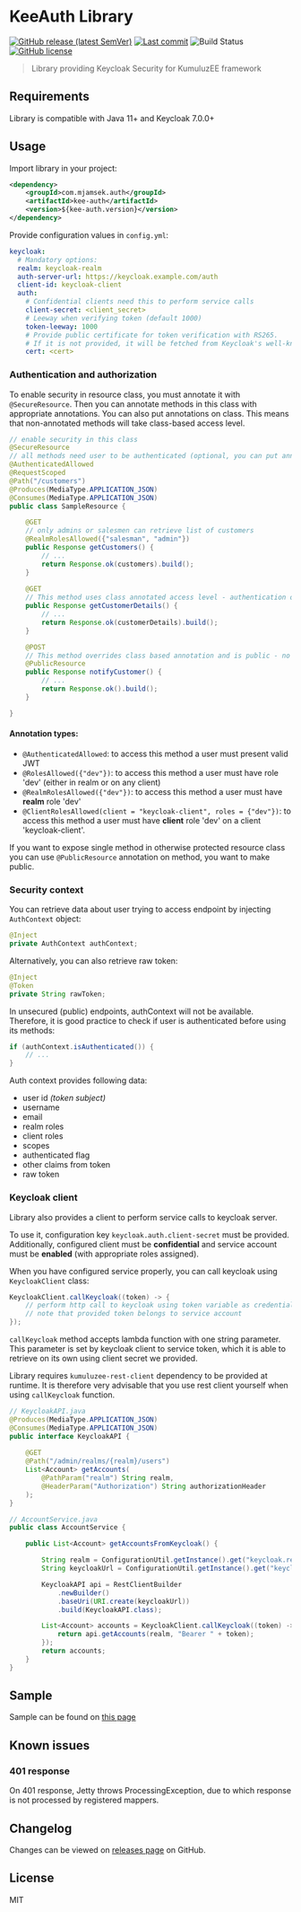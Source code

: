 # KeeAuth Library

[![GitHub release (latest SemVer)](https://img.shields.io/github/v/release/Jamsek-m/kumuluzee-keycloak-integration-lib)](https://github.com/Jamsek-m/kumuluzee-keycloak-integration-lib/releases)
[![Last commit](https://img.shields.io/github/last-commit/Jamsek-m/kumuluzee-keycloak-integration-lib/master)](https://github.com/Jamsek-m/kumuluzee-keycloak-integration-lib/commits/master)
![Build Status](https://jenkins.mjamsek.com/buildStatus/icon?job=kumuluzee-keycloak-integration-lib)
[![GitHub license](https://img.shields.io/github/license/Jamsek-m/kumuluzee-keycloak-integration-lib)](https://github.com/Jamsek-m/kumuluzee-keycloak-integration-lib/blob/master/LICENSE)

> Library providing Keycloak Security for KumuluzEE framework

## Requirements

Library is compatible with Java 11+ and Keycloak 7.0.0+

## Usage

Import library in your project:
```xml
<dependency>
    <groupId>com.mjamsek.auth</groupId>
    <artifactId>kee-auth</artifactId>
    <version>${kee-auth.version}</version>
</dependency>
``` 

Provide configuration values in `config.yml`:

```yaml
keycloak:
  # Mandatory options:
  realm: keycloak-realm
  auth-server-url: https://keycloak.example.com/auth
  client-id: keycloak-client
  auth:
    # Confidential clients need this to perform service calls
    client-secret: <client_secret>
    # Leeway when verifying token (default 1000)
    token-leeway: 1000
    # Provide public certificate for token verification with RS265.
    # If it is not provided, it will be fetched from Keycloak's well-known endpoint.
    cert: <cert>
```

### Authentication and authorization

To enable security in resource class, you must annotate it with `@SecureResource`.
Then you can annotate methods in this class with appropriate annotations.
You can also put annotations on class. This means that non-annotated methods 
will take class-based access level.

```java
// enable security in this class
@SecureResource
// all methods need user to be authenticated (optional, you can put annotations on method only)
@AuthenticatedAllowed
@RequestScoped
@Path("/customers")
@Produces(MediaType.APPLICATION_JSON)
@Consumes(MediaType.APPLICATION_JSON)
public class SampleResource {

    @GET
    // only admins or salesmen can retrieve list of customers
    @RealmRolesAllowed({"salesman", "admin"})
    public Response getCustomers() {
        // ... 
        return Response.ok(customers).build();
    }
    
    @GET
    // This method uses class annotated access level - authentication only
    public Response getCustomerDetails() {
        // ... 
        return Response.ok(customerDetails).build();
    }

    @POST
    // This method overrides class based annotation and is public - no authentication required
    @PublicResource
    public Response notifyCustomer() {
        // ... 
        return Response.ok().build();
    }

}
```

#### Annotation types:

* `@AuthenticatedAllowed`: to access this method a user must present valid JWT
* `@RolesAllowed({"dev"})`: to access this method a user must have role 'dev' (either in realm or on any client)
* `@RealmRolesAllowed({"dev"})`: to access this method a user must have **realm** role 'dev'
* `@ClientRolesAllowed(client = "keycloak-client", roles = {"dev"})`: to access this method a user must have **client** role 'dev' on a client 'keycloak-client'.

If you want to expose single method in otherwise protected resource class you 
can use `@PublicResource` annotation on method, you want to make public.

### Security context

You can retrieve data about user trying to access endpoint by injecting `AuthContext` object:

```java
@Inject
private AuthContext authContext;
```

Alternatively, you can also retrieve raw token:

```java
@Inject
@Token
private String rawToken;
```

In unsecured (public) endpoints, authContext will not be available. 
Therefore, it is good practice to check if user is authenticated before 
using its methods:
```java
if (authContext.isAuthenticated()) {
    // ...
}
``` 

Auth context provides following data: 

* user id *(token subject)*
* username
* email
* realm roles
* client roles
* scopes
* authenticated flag
* other claims from token
* raw token

### Keycloak client

Library also provides a client to perform service calls to keycloak server.

To use it, configuration key `keycloak.auth.client-secret` must be provided.
Additionally, configured client must be **confidential** and service account 
must be **enabled** (with appropriate roles assigned).

When you have configured service properly, you can call keycloak
using `KeycloakClient` class:

```java
KeycloakClient.callKeycloak((token) -> {
    // perform http call to keycloak using token variable as credential
    // note that provided token belongs to service account
});
```

`callKeycloak` method accepts lambda function with one string parameter.
This parameter is set by keycloak client to service token, which it is able 
to retrieve on its own using client secret we provided.

Library requires `kumuluzee-rest-client` dependency to be provided at runtime.
It is therefore very advisable that you use rest client yourself when using 
`callKeycloak` function.

```java
// KeycloakAPI.java
@Produces(MediaType.APPLICATION_JSON)
@Consumes(MediaType.APPLICATION_JSON)
public interface KeycloakAPI {
   
    @GET
    @Path("/admin/realms/{realm}/users")
    List<Account> getAccounts(
        @PathParam("realm") String realm,
        @HeaderParam("Authorization") String authorizationHeader
    );
}
``` 

```java
// AccountService.java
public class AccountService {

    public List<Account> getAccountsFromKeycloak() {

        String realm = ConfigurationUtil.getInstance().get("keycloak.realm").get();
        String keycloakUrl = ConfigurationUtil.getInstance().get("keycloak.auth-server-url").get();

        KeycloakAPI api = RestClientBuilder
            .newBuilder()
            .baseUri(URI.create(keycloakUrl))
            .build(KeycloakAPI.class);

        List<Account> accounts = KeycloakClient.callKeycloak((token) -> {
            return api.getAccounts(realm, "Bearer " + token);
        });
        return accounts;
    }
}
```

## Sample

Sample can be found on [this page](https://github.com/Jamsek-m/examples/tree/master/javaee/kumuluzee/kumuluzee-keycloak-integration-lib-sample)

## Known issues


### 401 response

On 401 response, Jetty throws ProcessingException, due to which response is not processed by registered mappers.


## Changelog

Changes can be viewed on [releases page](https://github.com/Jamsek-m/kumuluzee-keycloak-integration-lib/releases) on GitHub.

## License

MIT
